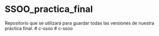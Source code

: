 # SSOO_practica_final
Repositorio que se utilizará para guardar todas las versiones de nuestra práctica final.
#   c - s s o o  
 #   c - s s o o  
 